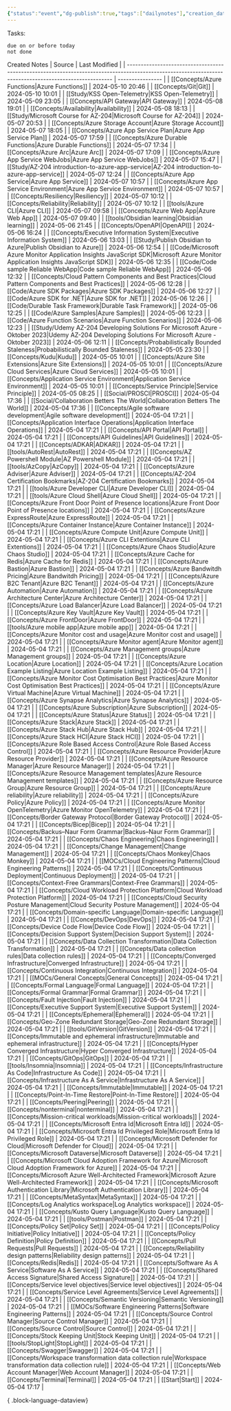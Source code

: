```yaml
---
{"status":"event","dg-publish":true,"tags":["dailynotes"],"creation_date":"2024-05-02 08:56","permalink":"/daily/2024-05-02/","dgPassFrontmatter":true}
---
```



Tasks:
```tasks
due on or before today
not done
```

Created Notes
| Source                                                                                                                                                  | Last Modified    |
| ------------------------------------------------------------------------------------------------------------------------------------------------------- | ---------------- |
| [[Concepts/Azure Functions\|Azure Functions]]                                                                                                        | 2024-05-10 20:46 |
| [[Concepts/Git\|Git]]                                                                                                                                | 2024-05-10 10:01 |
| [[Study/KSS Open-Telemetry\|KSS Open-Telemetry]]                                                                                                     | 2024-05-09 23:05 |
| [[Concepts/API Gateway\|API Gateway]]                                                                                                                | 2024-05-08 19:01 |
| [[Concepts/Availability\|Availability]]                                                                                                              | 2024-05-08 18:13 |
| [[Study/Microsoft Course for AZ-204\|Microsoft Course for AZ-204]]                                                                                   | 2024-05-07 20:53 |
| [[Concepts/Azure Storage Account\|Azure Storage Account]]                                                                                            | 2024-05-07 18:05 |
| [[Concepts/Azure App Service Plan\|Azure App Service Plan]]                                                                                          | 2024-05-07 17:59 |
| [[Concepts/Azure Durable Functions\|Azure Durable Functions]]                                                                                        | 2024-05-07 17:34 |
| [[Concepts/Azure Arc\|Azure Arc]]                                                                                                                    | 2024-05-07 17:09 |
| [[Concepts/Azure App Service WebJobs\|Azure App Service WebJobs]]                                                                                    | 2024-05-07 15:47 |
| [[Study/AZ-204 introduction-to-azure-app-service\|AZ-204 introduction-to-azure-app-service]]                                                         | 2024-05-07 12:24 |
| [[Concepts/Azure App Service\|Azure App Service]]                                                                                                    | 2024-05-07 10:57 |
| [[Concepts/Azure App Service Environment\|Azure App Service Environment]]                                                                            | 2024-05-07 10:57 |
| [[Concepts/Resiliency\|Resiliency]]                                                                                                                  | 2024-05-07 10:12 |
| [[Concepts/Reliability\|Reliability]]                                                                                                                | 2024-05-07 10:12 |
| [[tools/Azure CLI\|Azure CLI]]                                                                                                                       | 2024-05-07 09:58 |
| [[Concepts/Azure Web App\|Azure Web App]]                                                                                                            | 2024-05-07 09:40 |
| [[tools/Obsidian learning\|Obsidian learning]]                                                                                                       | 2024-05-06 21:45 |
| [[Concepts/OpenAPI\|OpenAPI]]                                                                                                                        | 2024-05-06 16:24 |
| [[Concepts/Executive Information System\|Executive Information System]]                                                                              | 2024-05-06 13:03 |
| [[Study/Publish Obsidian to Azure\|Publish Obsidian to Azure]]                                                                                       | 2024-05-06 12:54 |
| [[Code/Microsoft Azure Monitor Application Insights JavaScript SDK\|Microsoft Azure Monitor Application Insights JavaScript SDK]]                    | 2024-05-06 12:35 |
| [[Code/Code sample Reliable WebApp\|Code sample Reliable WebApp]]                                                                                    | 2024-05-06 12:32 |
| [[Concepts/Cloud Pattern Components and Best Practices\|Cloud Pattern Components and Best Practices]]                                                | 2024-05-06 12:28 |
| [[Code/Azure SDK Packages\|Azure SDK Packages]]                                                                                                      | 2024-05-06 12:27 |
| [[Code/Azure SDK for .NET\|Azure SDK for .NET]]                                                                                                      | 2024-05-06 12:26 |
| [[Code/Durable Task Framework\|Durable Task Framework]]                                                                                              | 2024-05-06 12:25 |
| [[Code/Azure Samples\|Azure Samples]]                                                                                                                | 2024-05-06 12:23 |
| [[Code/Azure Function Scenarios\|Azure Function Scenarios]]                                                                                          | 2024-05-06 12:23 |
| [[Study/Udemy AZ-204 Developing Solutions For Microsoft Azure - Oktober 2023\|Udemy AZ-204 Developing Solutions For Microsoft Azure - Oktober 2023]] | 2024-05-06 12:11 |
| [[Concepts/Probabilistically Bounded Staleness\|Probabilistically Bounded Staleness]]                                                                | 2024-05-05 23:30 |
| [[Concepts/Kudu\|Kudu]]                                                                                                                              | 2024-05-05 10:01 |
| [[Concepts/Azure Site Extensions\|Azure Site Extensions]]                                                                                            | 2024-05-05 10:01 |
| [[Concepts/Azure Cloud Services\|Azure Cloud Services]]                                                                                              | 2024-05-05 10:01 |
| [[Concepts/Application Service Environment\|Application Service Environment]]                                                                        | 2024-05-05 10:01 |
| [[Concepts/Service Principle\|Service Principle]]                                                                                                    | 2024-05-05 08:25 |
| [[Social/PROSCI\|PROSCI]]                                                                                                                            | 2024-05-04 17:36 |
| [[Social/Collaboration Betters The World\|Collaboration Betters The World]]                                                                          | 2024-05-04 17:36 |
| [[Concepts/Agile software development\|Agile software development]]                                                                                  | 2024-05-04 17:21 |
| [[Concepts/Application Interface Operations\|Application Interface Operations]]                                                                      | 2024-05-04 17:21 |
| [[Concepts/API Portal\|API Portal]]                                                                                                                  | 2024-05-04 17:21 |
| [[Concepts/API Guidelines\|API Guidelines]]                                                                                                          | 2024-05-04 17:21 |
| [[Concepts/ADKAR\|ADKAR]]                                                                                                                            | 2024-05-04 17:21 |
| [[tools/AutoRest\|AutoRest]]                                                                                                                         | 2024-05-04 17:21 |
| [[Concepts/AZ Powershell Module\|AZ Powershell Module]]                                                                                              | 2024-05-04 17:21 |
| [[tools/AzCopy\|AzCopy]]                                                                                                                             | 2024-05-04 17:21 |
| [[Concepts/Azure Adviser\|Azure Adviser]]                                                                                                            | 2024-05-04 17:21 |
| [[Concepts/AZ-204 Certification Bookmarks\|AZ-204 Certification Bookmarks]]                                                                          | 2024-05-04 17:21 |
| [[tools/Azure Developer CLI\|Azure Developer CLI]]                                                                                                   | 2024-05-04 17:21 |
| [[tools/Azure Cloud Shell\|Azure Cloud Shell]]                                                                                                       | 2024-05-04 17:21 |
| [[Concepts/Azure Front Door Point of Presence locations\|Azure Front Door Point of Presence locations]]                                              | 2024-05-04 17:21 |
| [[Concepts/Azure ExpressRoute\|Azure ExpressRoute]]                                                                                                  | 2024-05-04 17:21 |
| [[Concepts/Azure Container Instance\|Azure Container Instance]]                                                                                      | 2024-05-04 17:21 |
| [[Concepts/Azure Compute Unit\|Azure Compute Unit]]                                                                                                  | 2024-05-04 17:21 |
| [[Concepts/Azure CLI Extentions\|Azure CLI Extentions]]                                                                                              | 2024-05-04 17:21 |
| [[Concepts/Azure Chaos Studio\|Azure Chaos Studio]]                                                                                                  | 2024-05-04 17:21 |
| [[Concepts/Azure Cache for Redis\|Azure Cache for Redis]]                                                                                            | 2024-05-04 17:21 |
| [[Concepts/Azure Bastion\|Azure Bastion]]                                                                                                            | 2024-05-04 17:21 |
| [[Concepts/Azure Bandwitdh Pricing\|Azure Bandwitdh Pricing]]                                                                                        | 2024-05-04 17:21 |
| [[Concepts/Azure B2C Tenant\|Azure B2C Tenant]]                                                                                                      | 2024-05-04 17:21 |
| [[Concepts/Azure Automation\|Azure Automation]]                                                                                                      | 2024-05-04 17:21 |
| [[Concepts/Azure Architecture Center\|Azure Architecture Center]]                                                                                    | 2024-05-04 17:21 |
| [[Concepts/Azure Load Balancer\|Azure Load Balancer]]                                                                                                | 2024-05-04 17:21 |
| [[Concepts/Azure Key Vault\|Azure Key Vault]]                                                                                                        | 2024-05-04 17:21 |
| [[Concepts/Azure FrontDoor\|Azure FrontDoor]]                                                                                                        | 2024-05-04 17:21 |
| [[tools/Azure mobile app\|Azure mobile app]]                                                                                                         | 2024-05-04 17:21 |
| [[Concepts/Azure Monitor cost and usage\|Azure Monitor cost and usage]]                                                                              | 2024-05-04 17:21 |
| [[Concepts/Azure Monitor agent\|Azure Monitor agent]]                                                                                                | 2024-05-04 17:21 |
| [[Concepts/Azure Management groups\|Azure Management groups]]                                                                                        | 2024-05-04 17:21 |
| [[Concepts/Azure Location\|Azure Location]]                                                                                                          | 2024-05-04 17:21 |
| [[Concepts/Azure Location Example Listing\|Azure Location Example Listing]]                                                                          | 2024-05-04 17:21 |
| [[Concepts/Azure Monitor Cost Optimisation Best Practices\|Azure Monitor Cost Optimisation Best Practices]]                                          | 2024-05-04 17:21 |
| [[Concepts/Azure Virtual Machine\|Azure Virtual Machine]]                                                                                            | 2024-05-04 17:21 |
| [[Concepts/Azure Synapse Analytics\|Azure Synapse Analytics]]                                                                                        | 2024-05-04 17:21 |
| [[Concepts/Azure Subscription\|Azure Subscription]]                                                                                                  | 2024-05-04 17:21 |
| [[Concepts/Azure Status\|Azure Status]]                                                                                                              | 2024-05-04 17:21 |
| [[Concepts/Azure Stack\|Azure Stack]]                                                                                                                | 2024-05-04 17:21 |
| [[Concepts/Azure Stack Hub\|Azure Stack Hub]]                                                                                                        | 2024-05-04 17:21 |
| [[Concepts/Azure Stack HCI\|Azure Stack HCI]]                                                                                                        | 2024-05-04 17:21 |
| [[Concepts/Azure Role Based Access Control\|Azure Role Based Access Control]]                                                                        | 2024-05-04 17:21 |
| [[Concepts/Azure Resource Provider\|Azure Resource Provider]]                                                                                        | 2024-05-04 17:21 |
| [[Concepts/Azure Resource Manager\|Azure Resource Manager]]                                                                                          | 2024-05-04 17:21 |
| [[Concepts/Azure Resource Management templates\|Azure Resource Management templates]]                                                                | 2024-05-04 17:21 |
| [[Concepts/Azure Resource Group\|Azure Resource Group]]                                                                                              | 2024-05-04 17:21 |
| [[Concepts/Azure reliability\|Azure reliability]]                                                                                                    | 2024-05-04 17:21 |
| [[Concepts/Azure Policy\|Azure Policy]]                                                                                                              | 2024-05-04 17:21 |
| [[Concepts/Azure Monitor OpenTelemetry\|Azure Monitor OpenTelemetry]]                                                                                | 2024-05-04 17:21 |
| [[Concepts/Border Gateway Protocol\|Border Gateway Protocol]]                                                                                        | 2024-05-04 17:21 |
| [[Concepts/Bicep\|Bicep]]                                                                                                                            | 2024-05-04 17:21 |
| [[Concepts/Backus–Naur Form Grammar\|Backus–Naur Form Grammar]]                                                                                      | 2024-05-04 17:21 |
| [[Concepts/Chaos Engineering\|Chaos Engineering]]                                                                                                    | 2024-05-04 17:21 |
| [[Concepts/Change Management\|Change Management]]                                                                                                    | 2024-05-04 17:21 |
| [[Concepts/Chaos Monkey\|Chaos Monkey]]                                                                                                              | 2024-05-04 17:21 |
| [[MOCs/Cloud Engineering Patterns\|Cloud Engineering Patterns]]                                                                                      | 2024-05-04 17:21 |
| [[Concepts/Continuous Deployment\|Continuous Deployment]]                                                                                            | 2024-05-04 17:21 |
| [[Concepts/Context-Free Grammars\|Context-Free Grammars]]                                                                                            | 2024-05-04 17:21 |
| [[Concepts/Cloud Workload Protection Platform\|Cloud Workload Protection Platform]]                                                                  | 2024-05-04 17:21 |
| [[Concepts/Cloud Security Posture Management\|Cloud Security Posture Management]]                                                                    | 2024-05-04 17:21 |
| [[Concepts/Domain-specific Language\|Domain-specific Language]]                                                                                      | 2024-05-04 17:21 |
| [[Concepts/DevOps\|DevOps]]                                                                                                                          | 2024-05-04 17:21 |
| [[Concepts/Device Code Flow\|Device Code Flow]]                                                                                                      | 2024-05-04 17:21 |
| [[Concepts/Decision Support System\|Decision Support System]]                                                                                        | 2024-05-04 17:21 |
| [[Concepts/Data Collection Transformation\|Data Collection Transformation]]                                                                          | 2024-05-04 17:21 |
| [[Concepts/Data collection rules\|Data collection rules]]                                                                                            | 2024-05-04 17:21 |
| [[Concepts/Converged Infrastructure\|Converged Infrastructure]]                                                                                      | 2024-05-04 17:21 |
| [[Concepts/Continuous Integration\|Continuous Integration]]                                                                                          | 2024-05-04 17:21 |
| [[MOCs/General Concepts\|General Concepts]]                                                                                                          | 2024-05-04 17:21 |
| [[Concepts/Formal Language\|Formal Language]]                                                                                                        | 2024-05-04 17:21 |
| [[Concepts/Formal Grammar\|Formal Grammar]]                                                                                                          | 2024-05-04 17:21 |
| [[Concepts/Fault Injection\|Fault Injection]]                                                                                                        | 2024-05-04 17:21 |
| [[Concepts/Executive Support System\|Executive Support System]]                                                                                      | 2024-05-04 17:21 |
| [[Concepts/Ephemeral\|Ephemeral]]                                                                                                                    | 2024-05-04 17:21 |
| [[Concepts/Geo-Zone Redundant Storage\|Geo-Zone Redundant Storage]]                                                                                  | 2024-05-04 17:21 |
| [[tools/GitVersion\|GitVersion]]                                                                                                                     | 2024-05-04 17:21 |
| [[Concepts/Immutable and ephemeral infrastructure\|Immutable and ephemeral infrastructure]]                                                          | 2024-05-04 17:21 |
| [[Concepts/Hyper Converged Infrastructure\|Hyper Converged Infrastructure]]                                                                          | 2024-05-04 17:21 |
| [[Concepts/GitOps\|GitOps]]                                                                                                                          | 2024-05-04 17:21 |
| [[tools/Insomnia\|Insomnia]]                                                                                                                         | 2024-05-04 17:21 |
| [[Concepts/Infrastructure As Code\|Infrastructure As Code]]                                                                                          | 2024-05-04 17:21 |
| [[Concepts/Infrastructure As A Service\|Infrastructure As A Service]]                                                                                | 2024-05-04 17:21 |
| [[Concepts/Immutable\|Immutable]]                                                                                                                    | 2024-05-04 17:21 |
| [[Concepts/Point-In-Time Restore\|Point-In-Time Restore]]                                                                                            | 2024-05-04 17:21 |
| [[Concepts/Peering\|Peering]]                                                                                                                        | 2024-05-04 17:21 |
| [[Concepts/nonterminal\|nonterminal]]                                                                                                                | 2024-05-04 17:21 |
| [[Concepts/Mission-critical workloads\|Mission-critical workloads]]                                                                                  | 2024-05-04 17:21 |
| [[Concepts/Microsoft Entra Id\|Microsoft Entra Id]]                                                                                                  | 2024-05-04 17:21 |
| [[Concepts/Microsoft Entra Id Privileged Role\|Microsoft Entra Id Privileged Role]]                                                                  | 2024-05-04 17:21 |
| [[Concepts/Microsoft Defender for Cloud\|Microsoft Defender for Cloud]]                                                                              | 2024-05-04 17:21 |
| [[Concepts/Microsoft Dataverse\|Microsoft Dataverse]]                                                                                                | 2024-05-04 17:21 |
| [[Concepts/Microsoft Cloud Adoption Framework for Azure\|Microsoft Cloud Adoption Framework for Azure]]                                              | 2024-05-04 17:21 |
| [[Concepts/Microsoft Azure Well-Architected Framework\|Microsoft Azure Well-Architected Framework]]                                                  | 2024-05-04 17:21 |
| [[Concepts/Microsoft Authentication Library\|Microsoft Authentication Library]]                                                                      | 2024-05-04 17:21 |
| [[Concepts/MetaSyntax\|MetaSyntax]]                                                                                                                  | 2024-05-04 17:21 |
| [[Concepts/Log Analytics workspace\|Log Analytics workspace]]                                                                                        | 2024-05-04 17:21 |
| [[Concepts/Kusto Query Language\|Kusto Query Language]]                                                                                              | 2024-05-04 17:21 |
| [[tools/Postman\|Postman]]                                                                                                                           | 2024-05-04 17:21 |
| [[Concepts/Policy Set\|Policy Set]]                                                                                                                  | 2024-05-04 17:21 |
| [[Concepts/Policy Initiative\|Policy Initiative]]                                                                                                    | 2024-05-04 17:21 |
| [[Concepts/Policy Definition\|Policy Definition]]                                                                                                    | 2024-05-04 17:21 |
| [[Concepts/Pull Requests\|Pull Requests]]                                                                                                            | 2024-05-04 17:21 |
| [[Concepts/Reliability design patterns\|Reliability design patterns]]                                                                                | 2024-05-04 17:21 |
| [[Concepts/Redis\|Redis]]                                                                                                                            | 2024-05-04 17:21 |
| [[Concepts/Software As A Service\|Software As A Service]]                                                                                            | 2024-05-04 17:21 |
| [[Concepts/Shared Access Signature\|Shared Access Signature]]                                                                                        | 2024-05-04 17:21 |
| [[Concepts/Service level objectives\|Service level objectives]]                                                                                      | 2024-05-04 17:21 |
| [[Concepts/Service Level Agreements\|Service Level Agreements]]                                                                                      | 2024-05-04 17:21 |
| [[Concepts/Semantic Versioning\|Semantic Versioning]]                                                                                                | 2024-05-04 17:21 |
| [[MOCs/Software Engineering Patterns\|Software Engineering Patterns]]                                                                                | 2024-05-04 17:21 |
| [[Concepts/Source Control Manager\|Source Control Manager]]                                                                                          | 2024-05-04 17:21 |
| [[Concepts/Source Control\|Source Control]]                                                                                                          | 2024-05-04 17:21 |
| [[Concepts/Stock Keeping Unit\|Stock Keeping Unit]]                                                                                                  | 2024-05-04 17:21 |
| [[tools/StopLight\|StopLight]]                                                                                                                       | 2024-05-04 17:21 |
| [[Concepts/Swagger\|Swagger]]                                                                                                                        | 2024-05-04 17:21 |
| [[Concepts/Workspace transformation data collection rule\|Workspace transformation data collection rule]]                                            | 2024-05-04 17:21 |
| [[Concepts/Web Account Manager\|Web Account Manager]]                                                                                                | 2024-05-04 17:21 |
| [[Concepts/Terminal\|Terminal]]                                                                                                                      | 2024-05-04 17:21 |
| [[Start\|Start]]                                                                                                                                     | 2024-05-04 17:17 |

{ .block-language-dataview}
